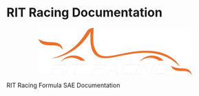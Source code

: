 # RIT Racing Documentation

<div style="text-align: center;">
  <img src="assets/ritracing-white.png" alt="Logo" />
</div>

RIT Racing Formula SAE Documentation  
